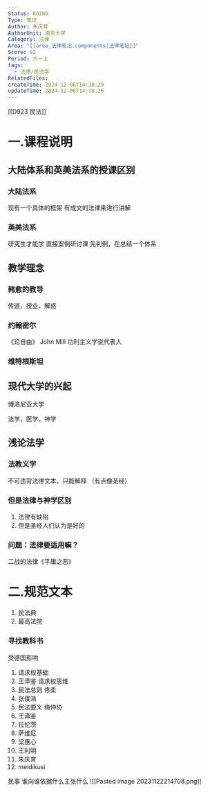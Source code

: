 ```yaml
---
Status: DOING
Type: 笔记
Author: 朱庆育
AuthorUnit: 南京大学
Category: 法律
Area: "[[area_法律笔记.components|法律笔记]]"
Score: 92
Period: 大一上
tags:
  - 法律/民法学
RelatedFiles: 
createTime: 2024-12-06T14:38:29
updateTime: 2024-12-06T14:38:26
---
```

[[D923 民法]]

# 一.课程说明
## 大陆体系和英美法系的授课区别
### 大陆法系
现有一个具体的框架
有成文的法律来进行讲解
### 英美法系
研究生才能学
直接案例研讨课
先判例，在总结一个体系

## 教学理念
### 韩愈的教导
传道，授业，解惑

### 约翰密尔
《论自由》
John Mill
功利主义学说代表人
### 维特根斯坦

## 现代大学的兴起
博洛尼亚大学

法学，医学，神学

## 浅论法学
### 法教义学
不可违背法律文本，只能解释
（有点像圣经）

### 但是法律与神学区别
1. 法律有缺陷
2. 但是圣经人们认为是好的

### 问题：法律要适用嘛？
二战的法律《平庸之恶》
# 二.规范文本
1. 民法典
2. 最高法院

### 寻找教科书
受德国影响
1. 请求权基础
2. 王泽鉴   请求权思维
3. 民法总则 佟柔
4. 张俊浩
5. 民法要义 梅仲协
6. 王泽鉴
7. 拉伦茨
8. 萨维尼
9. 梁惠心
10. 王利明
11. 朱庆育
12. meidikusi


民事
谁向谁依据什么主张什么 
![[Pasted image 20231122214708.png]]